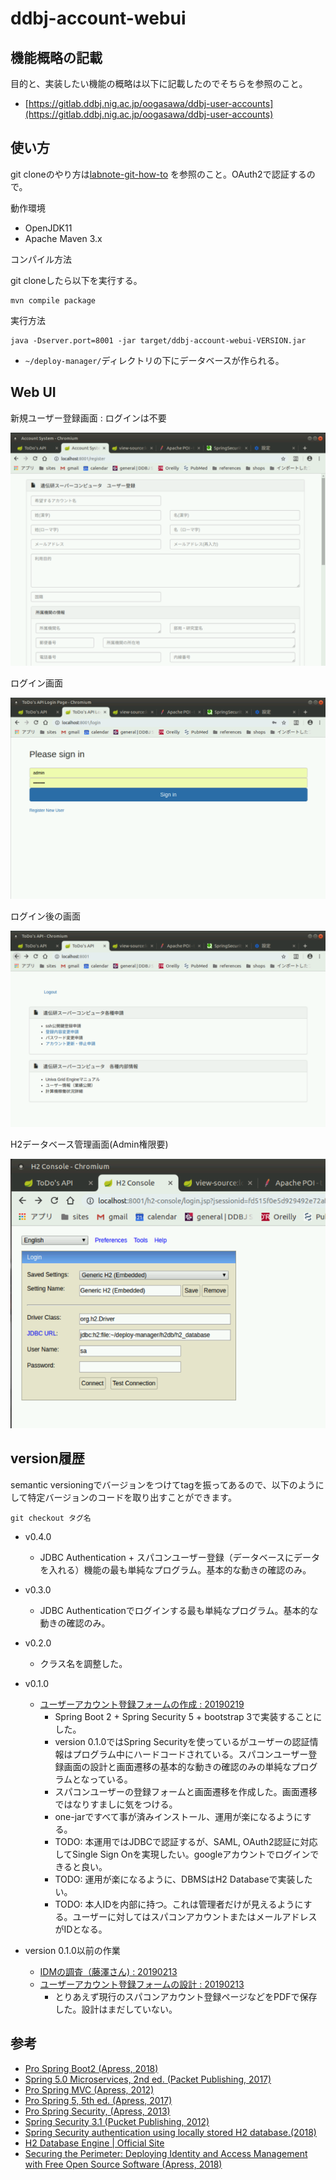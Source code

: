 # ddbj-account-webui


## 機能概略の記載

目的と、実装したい機能の概略は以下に記載したのでそちらを参照のこと。

- [https://gitlab.ddbj.nig.ac.jp/oogasawa/ddbj-user-accounts](https://gitlab.ddbj.nig.ac.jp/oogasawa/ddbj-user-accounts)


## 使い方

git cloneのやり方は[labnote-git-how-to](https://gitlab.ddbj.nig.ac.jp/oogasawa/labnote-git-how-to)
を参照のこと。OAuth2で認証するので。

動作環境

- OpenJDK11
- Apache Maven 3.x

コンパイル方法

git cloneしたら以下を実行する。

    mvn compile package

実行方法

    java -Dserver.port=8001 -jar target/ddbj-account-webui-VERSION.jar
    
- `~/deploy-manager/`ディレクトリの下にデータベースが作られる。


## Web UI

新規ユーザー登録画面 : ログインは不要

![](notes/notes_201903/note_0305_001_SpringSecurity/register.png)


ログイン画面

![](notes/notes_201903/note_0305_001_SpringSecurity/sign_in.png)

ログイン後の画面

![](notes/notes_201903/note_0305_001_SpringSecurity/indexhtml.png)

H2データベース管理画面(Admin権限要)

![](notes/notes_201903/note_0305_001_SpringSecurity/h2_console.png)













## version履歴

semantic versioningでバージョンをつけてtagを振ってあるので、以下のようにして特定バージョンのコードを取り出すことができます。

    git checkout タグ名




- v0.4.0
    - JDBC Authentication + スパコンユーザー登録（データベースにデータを入れる）機能の最も単純なプログラム。基本的な動きの確認のみ。

- v0.3.0
    - JDBC Authenticationでログインする最も単純なプログラム。基本的な動きの確認のみ。

- v0.2.0
    - クラス名を調整した。

- v0.1.0
    -  [ユーザーアカウント登録フォームの作成 : 20190219](/notes/notes_201902/note_0219_001_meeting/note.md)
        - Spring Boot 2 + Spring Security 5 + bootstrap 3で実装することにした。
        - version 0.1.0ではSpring Securityを使っているがユーザーの認証情報はプログラム中にハードコードされている。スパコンユーザー登録画面の設計と画面遷移の基本的な動きの確認のみの単純なプログラムとなっている。
        - スパコンユーザーの登録フォームと画面遷移を作成した。画面遷移ではなりすましに気をつける。
        - one-jarですべて事が済みインストール、運用が楽になるようにする。
        - TODO: 本運用ではJDBCで認証するが、SAML, OAuth2認証に対応してSingle Sign Onを実現したい。googleアカウントでログインできると良い。
        - TODO: 運用が楽になるように、DBMSはH2 Databaseで実装したい。
        - TODO: 本人IDを内部に持つ。これは管理者だけが見えるようにする。ユーザーに対してはスパコンアカウントまたはメールアドレスがIDとなる。

- version 0.1.0以前の作業
    - [IDMの調査（藤澤さん) : 20190213](/notes/notes_201902/note_0213_001_IDM/)
    - [ユーザーアカウント登録フォームの設計 : 20190213](/notes/notes_201902/note_0213_002_Forms/)
        - とりあえず現行のスパコンアカウント登録ページなどをPDFで保存した。設計はまだしていない。



## 参考

- [Pro Spring Boot2 (Apress, 2018)](https://learning.oreilly.com/library/view/pro-spring-boot/9781484236765/html/340891_2_En_8_Chapter.xhtml)
- [Spring 5.0 Microservices, 2nd ed. (Packet Publishing, 2017)](https://learning.oreilly.com/library/view/spring-50-microservices/9781787127685/)
- [Pro Spring MVC (Apress, 2012)](https://learning.oreilly.com/library/view/pro-spring-mvc/9781430241553/Chapter02.html)
- [Pro Spring 5, 5th ed. (Apress, 2017)](https://learning.oreilly.com/library/view/pro-spring-5/9781484228081/)
- [Pro Spring Security, (Apress, 2013)](https://learning.oreilly.com/library/view/pro-spring-security/9781430248187/)
- [Spring Security 3.1 (Pucket Publishing, 2012)](https://learning.oreilly.com/library/view/spring-security-31/9781849518260/)
- [Spring Security authentication using locally stored H2 database.(2018)](http://www.virtual7.de/blog/2018/04/spring-security-authentication-using-locally-stored-h2-database/)
- [H2 Database Engine | Official Site](http://www.h2database.com/html/main.html)
- [Securing the Perimeter: Deploying Identity and Access Management with Free Open Source Software (Apress, 2018)](https://learning.oreilly.com/library/view/securing-the-perimeter/9781484226018/)  